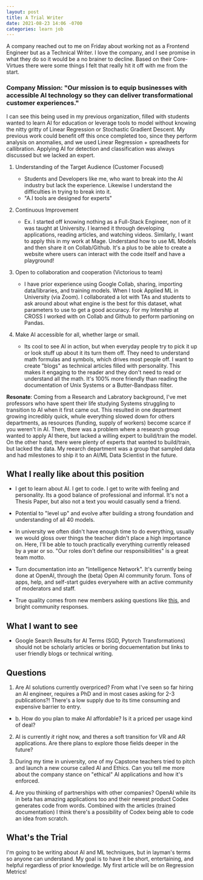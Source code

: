 ```yaml
---
layout: post
title: A Trial Writer
date: 2021-08-23 14:06 -0700
categories: learn job
---
```

A company reached out to me on Friday about working not as a Frontend Engineer but as a Technical Writer. I love the company, and I see promise in what they do so it would be a no brainer to decline. Based on their Core-Virtues there were some things I felt that really hit it off with me from the start.

### Company Mission:  "Our mission is to equip businesses with accessible AI technology so they can deliver transformational customer experiences."

I can see this being used in my previous organization, filled with students wanted to learn AI for education or leverage tools to model without knowing the nitty gritty of Linear Regression or Stochastic Gradient Descent. My previous work could benefit off this once completed too, since they perform analysis on anomalies, and we used Linear Regression + spreadheets for callibration. Applying AI for detection and classification was always discussed but we lacked an expert.

1. Understanding of the Target Audience (Customer Focused)
   - Students and Developers like me, who want to break into the AI industry but lack the experience. Likewise I understand the difficulties in trying to break into it. 
   - "A.I tools are designed for experts"
  
2. Continuous Improvement
   - Ex. I started off knowing nothing as a Full-Stack Engineer, non of it was taught at University. I learned it through developing applications, reading articles, and watching videos. Similarly, I want to apply this in my work at Mage. Understand how to use ML Models and then share it on Collab/Github. It's a plus to be able to create a website where users can interact with the code itself and have a playground!

3. Open to collaboration and cooperation (Victorious to team)
   - I have prior experience using Google Collab, sharing, importing data/libraries, and training models. When I took Applied ML in University (via Zoom). I collaborated a lot with TAs and students to ask around about what engine is the best for this dataset, what parameters to use to get a good accuracy. For my Intership at CROSS I worked with on Collab and Github to perform partioning on Pandas.

4. Make AI accessible for all, whether large or small.
   - Its cool to see AI in action, but when everyday people try to pick it up or look stuff up about it its turn them off. They need to understand math formulas and symbols, which drives most people off. I want to create "blogs" as technical articles filled with personality. This makes it engaging to the reader and they don't need to read or understand all the math. It's 100% more friendly than reading the documentation of Unix Systems or a Butter-Bandpass filter.
  
**Resonate**:
Coming from a Research and Labratory background, I've met professors who have spent their life studying Systems struggling to transition to AI when it first came out. This resulted in one department growing incredibly quick, whule everything slowed down for others departments, as resources (funding, supply of workers) become scarce if you weren't in AI. Then, there was a problem where a research group wanted to apply AI there, but lacked a willing expert to build/train the model. On the other hand, there were plenty of experts that wanted to build/train, but lacked the data. My reearch department was a group that sampled data and had milestones to ship it to an AI/ML Data Scientist in the future.

## What I really like about this position
- I get to learn about AI. I get to code. I get to write with feeling and personality. Its a good balance of professional and informal. It's not a Thesis Paper, but also not a text you would casually send a friend.

- Potential to "level up" and evolve after building a strong foundation and understanding of all 40 models.

- In university we often didn't have enough time to do everything, usually we would gloss over things the teacher didn't place a high importance on. Here, I'll be able to touch practically everything currently released by a year or so. "Our roles don't define our responsibilities" is a great team motto.

- Turn documentation into an "Intelligence Network". It's currently being done at OpenAI, through the (beta) Open AI community forum. Tons of apps, help, and self-start guides everywhere with an active community of moderators and staff.
- True quality comes from new members asking questions like [this](https://community.openai.com/t/can-a-complete-coding-n00b-build-an-app-with-gpt-3/5747/34 
), and bright community responses.

## What I want to see
- Google Search Results for AI Terms (SGD, Pytorch Transformations) should not be scholarly articles or boring docuementation but links to user friendly blogs or technical writing.

## Questions
1. Are AI solutions currently overpriced? From what I've seen so far hiring an AI engineer, requires a PhD and in most cases asking for 2-3 publications?! There's a low supply due to its time consuming and expensive barrier to entry. 
- b. How do you plan to make AI affordable? 
Is it a priced per usage kind of deal?

2. AI is currently *it* right now, and theres a soft transition for VR and AR applications. Are there plans to explore those fields deeper in the future? 

3. During my time in university, one of my Capstone teachers tried to pitch and launch a new course called AI and Ethics. 
Can you tell me more about the company stance on "ethical" AI applications and how it's enforced.

4. Are you thinking of partnerships with other companies? 
OpenAI while its in beta has amazing applications too and their newest product Codex generates code from words. Combined with the articles (trained documentation) I think there's a possibility of Codex being able to code an idea from scratch.

## What's the Trial
I'm going to be writing about AI and ML techniques, but in layman's terms so anyone can understand. My goal is to have it be short, entertaining, and helpful regardless of prior knowledge. My first article will be on Regression Metrics! 
